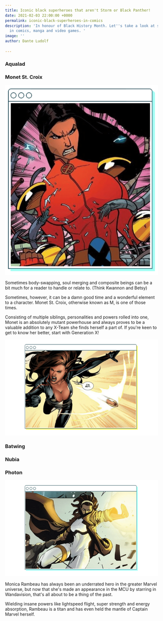 ```yaml
---
title: Iconic black superheroes that aren't Storm or Black Panther!
date: 2021-02-03 22:00:00 +0000
permalink: iconic-black-superheroes-in-comics
description: 'In honour of Black History Month. Let''s take a look at some black excellence
  in comics, manga and video games. '
image: ''
author: Dante Ludolf

---
```

### Aqualad

### Monet St. Croix

![](/uploads/m-1.png)

Sometimes body-swapping, soul merging and composite beings can be a bit much for a reader to handle or relate to. (Think Kwannon and Betsy)

Sometimes, however, it can be a damn good time and a wonderful element to a character. Monet St. Croix, otherwise known as M, is one of those times.

Consisting of multiple siblings, personalities and powers rolled into one, Monet is an absolutely mutant powerhouse and always proves to be a valuable addition to any X-Team she finds herself a part of. If you're keen to get to know her better, start with Generation X!

![](/uploads/m-2.png)

### Batwing

### Nubia

### Photon

![](/uploads/monica-1.png)

Monica Rambeau has always been an underrated hero in the greater Marvel universe, but now that she's made an appearance in the MCU by starring in Wandavision, that's all about to be a thing of the past. 

Wielding insane powers like lightspeed flight, super strength and energy absorption, Rambeau is a titan and has even held the mantle of Captain Marvel herself. 